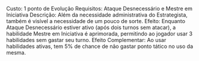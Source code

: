 Custo: 1 ponto de Evolução
Requisitos: Ataque Desnecessário e Mestre em Iniciativa
Descrição: Além da necessidade administrativa do Estrategista, também é visível a necessidade de um pouco de sorte.
Efeito: Enquanto Ataque Desnecessário estiver ativo (após dois turnos sem atacar), a habilidade Mestre em Iniciativa é aprimorada, permitindo ao jogador usar 3 habilidades sem gastar seu turno.
Efeito Complementar: Ao usar habilidades ativas, tem 5% de chance de não gastar ponto tático no uso da mesma.